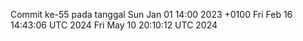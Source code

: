 Commit ke-55 pada tanggal Sun Jan 01 14:00 2023 +0100
Fri Feb 16 14:43:06 UTC 2024
Fri May 10 20:10:12 UTC 2024
